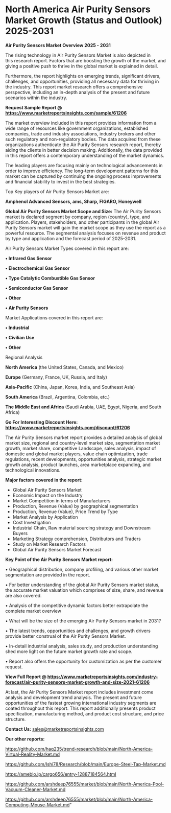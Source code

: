 # North America Air Purity Sensors Market Growth (Status and Outlook) 2025-2031

<Strong> Air Purity Sensors Market Overview 2025 - 2031</strong>

The rising technology in Air Purity Sensors Market is also depicted in this research report. Factors that are boosting the growth of the market, and giving a positive push to thrive in the global market is explained in detail.

Furthermore, the report highlights on emerging trends, significant drivers, challenges, and opportunities, providing all necessary data for thriving in the industry. This report market research offers a comprehensive perspective, including an in-depth analysis of the present and future scenarios within the industry.

<strong>Request Sample Report @ <a href=https://www.marketreportsinsights.com/sample/61206>https://www.marketreportsinsights.com/sample/61206</a></strong>

The market overview included in this report provides information from a wide range of resources like government organizations, established companies, trade and industry associations, industry brokers and other such regulatory and non-regulatory bodies. The data acquired from these organizations authenticate the Air Purity Sensors research report, thereby aiding the clients in better decision making. Additionally, the data provided in this report offers a contemporary understanding of the market dynamics.

The leading players are focusing mainly on technological advancements in order to improve efficiency. The long-term development patterns for this market can be captured by continuing the ongoing process improvements and financial stability to invest in the best strategies.

Top Key players of Air Purity Sensors Market are:

<strong>Amphenol Advanced Sensors, ams, Sharp, FIGARO, Honeywell</strong>

<strong><b>Global Air Purity Sensors Market Scope and Size:</b></strong>
The Air Purity Sensors market is declared segment by company, region (country), type, and application. Players, stakeholders, and other participants in the global Air Purity Sensors market will gain the market scope as they use the report as a powerful resource. The segmental analysis focuses on revenue and product by type and application and the forecast period of 2025-2031.

Air Purity Sensors Market Types covered in this report are:

<strong>• Infrared Gas Sensor

• Electrochemical Gas Sensor

• Type Catalytic Combustible Gas Sensor

• Semiconductor Gas Sensor

• Other

• Air Purity Sensors</strong>

Market Applications covered in this report are:

<strong>• Industrial

• Civilian Use

• Other</strong> 

Regional Analysis

<strong>North America</strong> (the United States, Canada, and Mexico)

<strong>Europe</strong> (Germany, France, UK, Russia, and Italy)

<strong>Asia-Pacific</strong> (China, Japan, Korea, India, and Southeast Asia)

<strong>South America</strong> (Brazil, Argentina, Colombia, etc.)

<strong>The Middle East and Africa</strong> (Saudi Arabia, UAE, Egypt, Nigeria, and South Africa)

<strong>Go For Interesting Discount Here: <a href=https://www.marketreportsinsights.com/discount/61206>https://www.marketreportsinsights.com/discount/61206</a></strong>

The Air Purity Sensors market report provides a detailed analysis of global market size, regional and country-level market size, segmentation market growth, market share, competitive Landscape, sales analysis, impact of domestic and global market players, value chain optimization, trade regulations, recent developments, opportunities analysis, strategic market growth analysis, product launches, area marketplace expanding, and technological innovations.

<strong><b>Major factors covered in the report:</b></strong>
<ul>
  <li>Global Air Purity Sensors Market </li>
  <li>Economic Impact on the Industry</li>
  <li>Market Competition in terms of Manufacturers</li>
  <li>Production, Revenue (Value) by geographical segmentation</li>
  <li>Production, Revenue (Value), Price Trend by Type</li>
  <li>Market Analysis by Application</li>
  <li>Cost Investigation</li>
  <li>Industrial Chain, Raw material sourcing strategy and Downstream Buyers</li>
  <li>Marketing Strategy comprehension, Distributors and Traders</li>
  <li>Study on Market Research Factors</li>
  <li>Global Air Purity Sensors Market Forecast</li>
</ul>

<strong><b>Key Point of the Air Purity Sensors Market report:</b></strong>

• Geographical distribution, company profiling, and various other market segmentation are provided in the report.

• For better understanding of the global Air Purity Sensors market status, the accurate market valuation which comprises of size, share, and revenue are also covered.

• Analysis of the competitive dynamic factors better extrapolate the complete market overview

• What will be the size of the emerging Air Purity Sensors market in 2031?

• The latest trends, opportunities and challenges, and growth drivers provide better construal of the Air Purity Sensors Market.

• In-detail industrial analysis, sales study, and production understanding shed more light on the future market growth rate and scope.

• Report also offers the opportunity for customization as per the customer request.

<strong><b>View Full Report @ <a href=https://www.marketreportsinsights.com/industry-forecast/air-purity-sensors-market-growth-and-size-2021-61206>https://www.marketreportsinsights.com/industry-forecast/air-purity-sensors-market-growth-and-size-2021-61206</a></b></strong>


At last, the Air Purity Sensors Market report includes investment come analysis and development trend analysis. The present and future opportunities of the fastest growing international industry segments are coated throughout this report. This report additionally presents product specification, manufacturing method, and product cost structure, and price structure.

<strong>Contact Us:</strong>
sales@marketreportsinsights.com

<strong>Our other reports:</strong>

<a href=https://github.com/haq235/trend-research/blob/main/North-America-Virtual-Reality-Market.md>https://github.com/haq235/trend-research/blob/main/North-America-Virtual-Reality-Market.md</a>

<a href=https://github.com/Ishi78/Research/blob/main/Europe-Steel-Tap-Market.md>https://github.com/Ishi78/Research/blob/main/Europe-Steel-Tap-Market.md</a>

<a href=https://ameblo.jp/cargo656/entry-12887184564.html>https://ameblo.jp/cargo656/entry-12887184564.html</a>

<a href=https://github.com/arshdeep76555/market/blob/main/North-America-Pool-Vacuum-Cleaner-Market.md>https://github.com/arshdeep76555/market/blob/main/North-America-Pool-Vacuum-Cleaner-Market.md</a>

<a href=https://github.com/arshdeep76555/market/blob/main/North-America-Computing-Mouse-Market.md>https://github.com/arshdeep76555/market/blob/main/North-America-Computing-Mouse-Market.md</a>"
